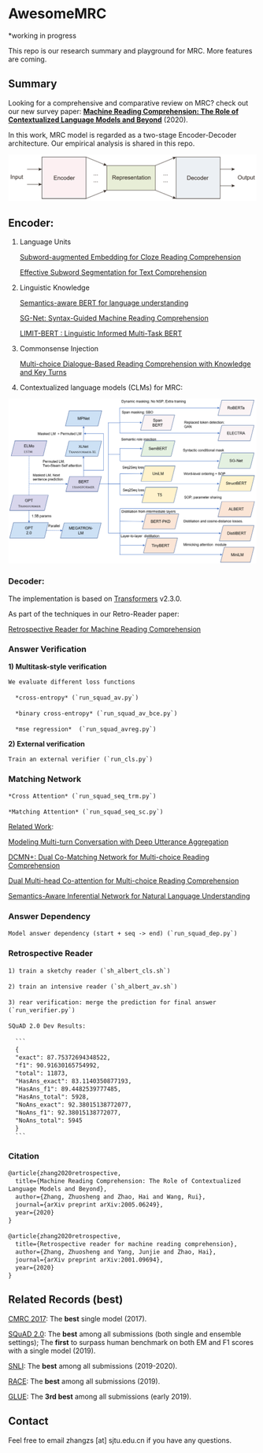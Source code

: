 # AwesomeMRC

*working in progress

This repo is our research summary and playground for MRC.  More features are coming.

## Summary

Looking for a comprehensive and comparative review on MRC? check out our new survey paper: **[Machine Reading Comprehension: The Role of Contextualized Language Models and Beyond](https://arxiv.org/abs/2005.06249)** (2020).

In this work, MRC model is regarded as a two-stage Encoder-Decoder architecture. Our empirical analysis is shared in this repo. 

![](figures/overview.png)

## Encoder:

1) Language Units

    [Subword-augmented Embedding for Cloze Reading Comprehension](https://www.aclweb.org/anthology/C18-1153/)

    [Effective Subword Segmentation for Text Comprehension](https://arxiv.org/abs/1811.02364)

2) Linguistic Knowledge

    [Semantics-aware BERT for language understanding](https://arxiv.org/abs/1909.02209)

    [SG-Net: Syntax-Guided Machine Reading Comprehension](https://arxiv.org/abs/1908.05147)

    [LIMIT-BERT : Linguistic Informed Multi-Task BERT](https://arxiv.org/pdf/1910.14296.pdf)

3) Commonsense Injection

    [Multi-choice Dialogue-Based Reading Comprehension with Knowledge and Key Turns](https://arxiv.org/abs/2004.13988)

4) Contextualized language models (CLMs) for MRC:

![](figures/clm_examples.png)

### Decoder:

The implementation is based on [Transformers](https://github.com/huggingface/transformers) v2.3.0. 

As part of the techniques in our Retro-Reader paper:

[Retrospective Reader for Machine Reading Comprehension](https://arxiv.org/abs/2001.09694)

### Answer Verification

**1) Multitask-style verification**

    We evaluate different loss functions 

      *cross-entropy* (`run_squad_av.py`)

      *binary cross-entropy* (`run_squad_av_bce.py`)

      *mse regression*  (`run_squad_avreg.py`)

**2) External verification**

    Train an external verifier (`run_cls.py`)

### Matching Network

    *Cross Attention* (`run_squad_seq_trm.py`)

    *Matching Attention* (`run_squad_seq_sc.py`)

<u>Related Work</u>:

  [Modeling Multi-turn Conversation with Deep Utterance Aggregation](https://www.aclweb.org/anthology/C18-1317/)

  [DCMN+: Dual Co-Matching Network for Multi-choice Reading Comprehension](https://arxiv.org/pdf/1908.11511.pdf)

  [Dual Multi-head Co-attention for Multi-choice Reading Comprehension](https://arxiv.org/abs/2001.09415)

  [Semantics-Aware Inferential Network for Natural Language Understanding](https://arxiv.org/abs/2004.13338)

### Answer Dependency

    Model answer dependency (start + seq -> end) (`run_squad_dep.py`)

### Retrospective Reader

    1) train a sketchy reader (`sh_albert_cls.sh`)

    2) train an intensive reader (`sh_albert_av.sh`)

    3) rear verification: merge the prediction for final answer (`run_verifier.py`)

    SQuAD 2.0 Dev Results:	

      ```
      {
      "exact": 87.75372694348522, 
      "f1": 90.91630165754992, 
      "total": 11873, 
      "HasAns_exact": 83.1140350877193, 
      "HasAns_f1": 89.4482539777485, 
      "HasAns_total": 5928, 
      "NoAns_exact": 92.38015138772077, 
      "NoAns_f1": 92.38015138772077, 
      "NoAns_total": 5945
      }
      ```

### Citation

```
@article{zhang2020retrospective,
  title={Machine Reading Comprehension: The Role of Contextualized Language Models and Beyond},
  author={Zhang, Zhuosheng and Zhao, Hai and Wang, Rui},
  journal={arXiv preprint arXiv:2005.06249},
  year={2020}
}

@article{zhang2020retrospective,
  title={Retrospective reader for machine reading comprehension},
  author={Zhang, Zhuosheng and Yang, Junjie and Zhao, Hai},
  journal={arXiv preprint arXiv:2001.09694},
  year={2020}
}
```
## Related Records (best)

[CMRC 2017](https://hfl-rc.github.io/cmrc2017/leaderboard/): The **best** single model (2017).

[SQuAD 2.0](https://rajpurkar.github.io/SQuAD-explorer/): 
The **best** among all submissions (both single and ensemble settings);
The **first** to surpass human benchmark on both EM and F1 scores with a single model (2019).

[SNLI](https://nlp.stanford.edu/projects/snli/): The **best** among all submissions (2019-2020).

[RACE](http://www.qizhexie.com/data/RACE_leaderboard.html): The **best** among all submissions (2019).

[GLUE](https://gluebenchmark.com/): The **3rd best** among all submissions (early 2019).

## Contact

Feel free to email zhangzs [at] sjtu.edu.cn if you have any questions.

